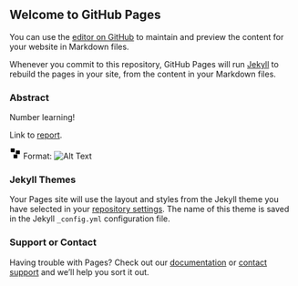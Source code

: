 ## Welcome to GitHub Pages

You can use the [editor on GitHub](https://github.com/etucker-colorado/eecs349-project/edit/master/index.md) to maintain and preview the content for your website in Markdown files.

Whenever you commit to this repository, GitHub Pages will run [Jekyll](https://jekyllrb.com/) to rebuild the pages in your site, from the content in your Markdown files.

### Abstract

Number learning!


Link to [report](https://etucker-colorado.github.io/Number-Learning/).


![square](10-TWENTYTWENTY.jpg)
Format: ![Alt Text](url)



### Jekyll Themes

Your Pages site will use the layout and styles from the Jekyll theme you have selected in your [repository settings](https://github.com/etucker-colorado/eecs349-project/settings). The name of this theme is saved in the Jekyll `_config.yml` configuration file.

### Support or Contact

Having trouble with Pages? Check out our [documentation](https://help.github.com/categories/github-pages-basics/) or [contact support](https://github.com/contact) and we’ll help you sort it out.

